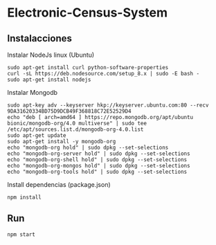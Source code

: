 # Electronic-Census-System

## Instalacciones

Instalar NodeJs linux (Ubuntu)


    sudo apt-get install curl python-software-properties
    curl -sL https://deb.nodesource.com/setup_8.x | sudo -E bash - 
    sudo apt-get install nodejs

Instalar Mongodb


    sudo apt-key adv --keyserver hkp://keyserver.ubuntu.com:80 --recv 9DA31620334BD75D9DCB49F368818C72E52529D4
    echo "deb [ arch=amd64 ] https://repo.mongodb.org/apt/ubuntu bionic/mongodb-org/4.0 multiverse" | sudo tee /etc/apt/sources.list.d/mongodb-org-4.0.list
    sudo apt-get update
    sudo apt-get install -y mongodb-org
    echo "mongodb-org hold" | sudo dpkg --set-selections
    echo "mongodb-org-server hold" | sudo dpkg --set-selections
    echo "mongodb-org-shell hold" | sudo dpkg --set-selections
    echo "mongodb-org-mongos hold" | sudo dpkg --set-selections
    echo "mongodb-org-tools hold" | sudo dpkg --set-selections


Install dependencias (package.json)


    npm install



## Run

    npm start
